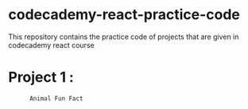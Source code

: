 # codecademy-react-practice-code
This repository contains the practice code  of projects that are given in codecademy react course

# Project 1 :
          Animal Fun Fact

